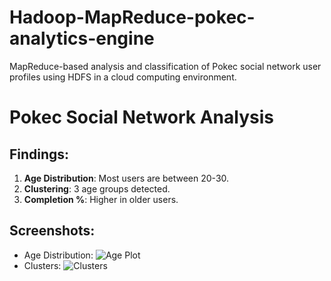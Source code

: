 # Hadoop-MapReduce-pokec-analytics-engine
MapReduce-based analysis and classification of Pokec social network user profiles using HDFS in a cloud computing environment.
# Pokec Social Network Analysis  
## Findings:  
1. **Age Distribution**: Most users are between 20-30.  
2. **Clustering**: 3 age groups detected.  
3. **Completion %**: Higher in older users.  

## Screenshots:  
- Age Distribution: ![Age Plot](age_distribution.png)  
- Clusters: ![Clusters](clusters.png)  